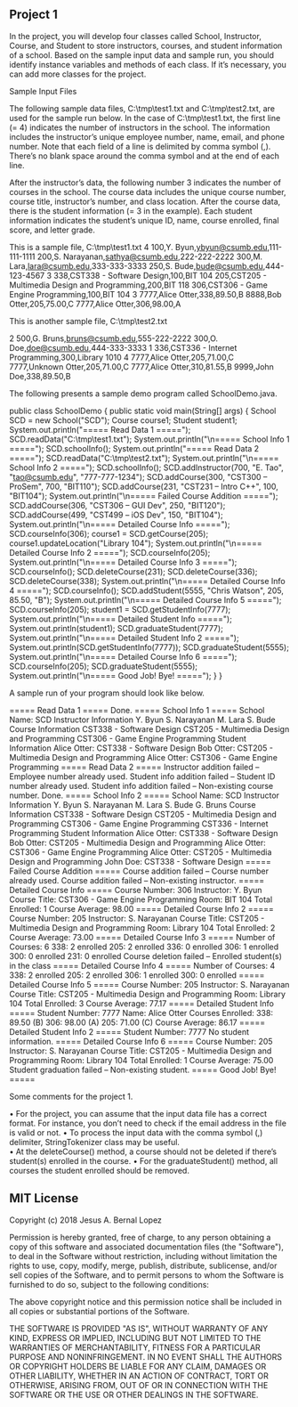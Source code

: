 ## Project 1 ##

In the project, you will develop four classes called School, Instructor, Course, and Student to store instructors, courses, and student information of a school. Based on the sample input data and sample run, you should identify instance variables and methods of each class. If it’s necessary, you can add more classes for the project.

Sample Input Files

The following sample data files, C:\\tmp\\test1.txt and C:\\tmp\\test2.txt, are used for the sample run below. In the case of C:\\tmp\\test1.txt, the first line (= 4) indicates the number of instructors in the school. The information includes the instructor’s unique employee number, name, email, and phone number. Note that each field of a line is delimited by comma symbol (,). There’s no blank space around the comma symbol and at the end of each line.

After the instructor’s data, the following number 3 indicates the number of courses in the school. The course data includes the unique course number, course title, instructor’s number, and class location. After the course data, there is the student information (= 3 in the example). Each student information indicates the student’s unique ID, name, course enrolled, final score, and letter grade.

This is a sample file, C:\\tmp\\test1.txt
4
100,Y. Byun,ybyun@csumb.edu,111-111-1111
200,S. Narayanan,sathya@csumb.edu,222-222-2222
300,M. Lara,lara@csumb.edu,333-333-3333
250,S. Bude,bude@csumb.edu,444-123-4567
3
338,CST338 - Software Design,100,BIT 104
205,CST205 - Multimedia Design and Programming,200,BIT 118
306,CST306 - Game Engine Programming,100,BIT 104
3
7777,Alice Otter,338,89.50,B
8888,Bob Otter,205,75.00,C
7777,Alice Otter,306,98.00,A

This is another sample file, C:\\tmp\\test2.txt

2
500,G. Bruns,bruns@csumb.edu,555-222-2222
300,O. Doe,doe@csumb.edu,444-333-3333
1
336,CST336 - Internet Programming,300,Library 1010
4
7777,Alice Otter,205,71.00,C
7777,Unknown Otter,205,71.00,C
7777,Alice Otter,310,81.55,B
9999,John Doe,338,89.50,B


The following presents a sample demo program called SchoolDemo.java.

public class SchoolDemo {
public static void main(String[] args) {
School SCD = new School("SCD");
Course course1;
Student student1;
System.out.println("===== Read Data 1 =====");
SCD.readData("C:\\tmp\\test1.txt");
System.out.println("\n===== School Info 1 =====");
SCD.schoolInfo();
System.out.println("===== Read Data 2 =====");
SCD.readData("C:\\tmp\\test2.txt");
System.out.println("\n===== School Info 2 =====");
SCD.schoolInfo();
SCD.addInstructor(700, "E. Tao", "tao@csumb.edu", "777-777-1234");
SCD.addCourse(300, "CST300 – ProSem", 700, "BIT110");
SCD.addCourse(231, "CST231 – Intro C++", 100, "BIT104");
System.out.println("\n===== Failed Course Addition =====");
SCD.addCourse(306, "CST306 – GUI Dev", 250, "BIT120");
SCD.addCourse(499, "CST499 – iOS Dev", 150, "BIT104");
System.out.println("\n===== Detailed Course Info =====");
SCD.courseInfo(306);
course1 = SCD.getCourse(205);
course1.updateLocation("Library 104");
System.out.println("\n===== Detailed Course Info 2 =====");
SCD.courseInfo(205);
System.out.println("\n===== Detailed Course Info 3 =====");
SCD.courseInfo();
SCD.deleteCourse(231);
SCD.deleteCourse(336);
SCD.deleteCourse(338);
System.out.println("\n===== Detailed Course Info 4 =====");
SCD.courseInfo();
SCD.addStudent(5555, "Chris Watson", 205, 85.50, "B");
System.out.println("\n===== Detailed Course Info 5 =====");
SCD.courseInfo(205);
student1 = SCD.getStudentInfo(7777);
System.out.println("\n===== Detailed Student Info =====");
System.out.println(student1);
SCD.graduateStudent(7777);
System.out.println("\n===== Detailed Student Info 2 =====");
System.out.println(SCD.getStudentInfo(7777));
SCD.graduateStudent(5555);
System.out.println("\n===== Detailed Course Info 6 =====");
SCD.courseInfo(205);
SCD.graduateStudent(5555);
System.out.println("\n===== Good Job! Bye! =====");
}
}


A sample run of your program should look like below.

===== Read Data 1 =====
Done.
===== School Info 1 =====
School Name: SCD
Instructor Information
Y. Byun
S. Narayanan
M. Lara
S. Bude
Course Information
CST338 - Software Design
CST205 - Multimedia Design and Programming
CST306 - Game Engine Programming
Student Information
Alice Otter: CST338 - Software Design
Bob Otter: CST205 - Multimedia Design and Programming
Alice Otter: CST306 - Game Engine Programming
===== Read Data 2 =====
Instructor addition failed – Employee number already used.
Student info addition failed – Student ID number already used.
Student info addition failed – Non-existing course number.
Done.
===== School Info 2 =====
School Name: SCD
Instructor Information
Y. Byun
S. Narayanan
M. Lara
S. Bude
G. Bruns
Course Information
CST338 - Software Design
CST205 - Multimedia Design and Programming
CST306 - Game Engine Programming
CST336 - Internet Programming
Student Information
Alice Otter: CST338 - Software Design
Bob Otter: CST205 - Multimedia Design and Programming
Alice Otter: CST306 - Game Engine Programming
Alice Otter: CST205 - Multimedia Design and Programming
John Doe: CST338 - Software Design
===== Failed Course Addition =====
Course addition failed – Course number already used.
Course addition failed – Non-existing instructor.
===== Detailed Course Info =====
Course Number: 306
Instructor: Y. Byun
Course Title: CST306 - Game Engine Programming
Room: BIT 104
Total Enrolled: 1
Course Average: 98.00
===== Detailed Course Info 2 =====
Course Number: 205
Instructor: S. Narayanan
Course Title: CST205 - Multimedia Design and Programming
Room: Library 104
Total Enrolled: 2
Course Average: 73.00
===== Detailed Course Info 3 =====
Number of Courses: 6
338: 2 enrolled
205: 2 enrolled
336: 0 enrolled
306: 1 enrolled
300: 0 enrolled
231: 0 enrolled
Course deletion failed – Enrolled student(s) in the class
===== Detailed Course Info 4 =====
Number of Courses: 4
338: 2 enrolled
205: 2 enrolled
306: 1 enrolled
300: 0 enrolled
===== Detailed Course Info 5 =====
Course Number: 205
Instructor: S. Narayanan
Course Title: CST205 - Multimedia Design and Programming
Room: Library 104
Total Enrolled: 3
Course Average: 77.17
===== Detailed Student Info =====
Student Number: 7777
Name: Alice Otter
Courses Enrolled:
338: 89.50 (B)
306: 98.00 (A)
205: 71.00 (C)
Course Average: 86.17
===== Detailed Student Info 2 =====
Student Number: 7777
No student information.
===== Detailed Course Info 6 =====
Course Number: 205
Instructor: S. Narayanan
Course Title: CST205 - Multimedia Design and Programming
Room: Library 104
Total Enrolled: 1
Course Average: 75.00
Student graduation failed – Non-existing student.
===== Good Job! Bye! =====



Some comments for the project 1.

•	For the project, you can assume that the input data file has a correct format. For instance, you don’t need to check if the email address in the file is valid or not.
•	To process the input data with the comma symbol (,) delimiter, StringTokenizer class may be useful.  
•	At the deleteCourse() method, a course should not be deleted if there’s student(s) enrolled in the course.
•	For the graduateStudent() method, all courses the student enrolled should be removed.


## MIT License

Copyright (c) 2018 Jesus A. Bernal Lopez

Permission is hereby granted, free of charge, to any person obtaining a copy
of this software and associated documentation files (the "Software"), to deal
in the Software without restriction, including without limitation the rights
to use, copy, modify, merge, publish, distribute, sublicense, and/or sell
copies of the Software, and to permit persons to whom the Software is
furnished to do so, subject to the following conditions:

The above copyright notice and this permission notice shall be included in all
copies or substantial portions of the Software.

THE SOFTWARE IS PROVIDED "AS IS", WITHOUT WARRANTY OF ANY KIND, EXPRESS OR
IMPLIED, INCLUDING BUT NOT LIMITED TO THE WARRANTIES OF MERCHANTABILITY,
FITNESS FOR A PARTICULAR PURPOSE AND NONINFRINGEMENT. IN NO EVENT SHALL THE
AUTHORS OR COPYRIGHT HOLDERS BE LIABLE FOR ANY CLAIM, DAMAGES OR OTHER
LIABILITY, WHETHER IN AN ACTION OF CONTRACT, TORT OR OTHERWISE, ARISING FROM,
OUT OF OR IN CONNECTION WITH THE SOFTWARE OR THE USE OR OTHER DEALINGS IN THE
SOFTWARE.
